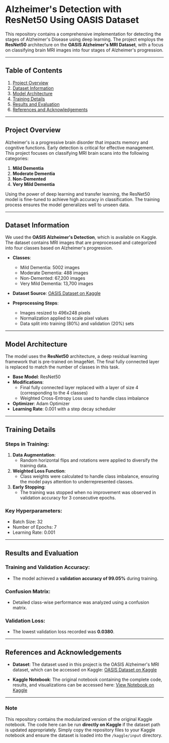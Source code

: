 # Alzheimer's Detection with ResNet50 Using OASIS Dataset

This repository contains a comprehensive implementation for detecting the stages of Alzheimer's Disease using deep learning. The project employs the **ResNet50** architecture on the **OASIS Alzheimer's MRI Dataset**, with a focus on classifying brain MRI images into four stages of Alzheimer's progression.

---

## **Table of Contents**

1. [Project Overview](#project-overview)
2. [Dataset Information](#dataset-information)
3. [Model Architecture](#model-architecture)
4. [Training Details](#training-details)
5. [Results and Evaluation](#results-and-evaluation)
6. [References and Acknowledgements](#references-and-acknowledgements)

---

## **Project Overview**

Alzheimer's is a progressive brain disorder that impacts memory and cognitive functions. Early detection is critical for effective management. This project focuses on classifying MRI brain scans into the following categories:

1. **Mild Dementia**
2. **Moderate Dementia**
3. **Non-Demented**
4. **Very Mild Dementia**

Using the power of deep learning and transfer learning, the ResNet50 model is fine-tuned to achieve high accuracy in classification. The training process ensures the model generalizes well to unseen data.

---

## **Dataset Information**

We used the **OASIS Alzheimer's Detection**, which is available on Kaggle. The dataset contains MRI images that are preprocessed and categorized into four classes based on Alzheimer's progression.

- **Classes**:
  - Mild Dementia: 5002 images
  - Moderate Dementia: 488 images
  - Non-Demented: 67,200 images
  - Very Mild Dementia: 13,700 images

- **Dataset Source**: [OASIS Dataset on Kaggle](https://www.kaggle.com/datasets)
- **Preprocessing Steps**:
  - Images resized to 496x248 pixels
  - Normalization applied to scale pixel values
  - Data split into training (80%) and validation (20%) sets

---

## **Model Architecture**

The model uses the **ResNet50** architecture, a deep residual learning framework that is pre-trained on ImageNet. The final fully connected layer is replaced to match the number of classes in this task.

- **Base Model**: ResNet50
- **Modifications**:
  - Final fully connected layer replaced with a layer of size 4 (corresponding to the 4 classes)
  - Weighted Cross-Entropy Loss used to handle class imbalance
- **Optimizer**: Adam Optimizer
- **Learning Rate**: 0.001 with a step decay scheduler

---

## **Training Details**

### **Steps in Training**:
1. **Data Augmentation**:
   - Random horizontal flips and rotations were applied to diversify the training data.
2. **Weighted Loss Function**:
   - Class weights were calculated to handle class imbalance, ensuring the model pays attention to underrepresented classes.
3. **Early Stopping**:
   - The training was stopped when no improvement was observed in validation accuracy for 3 consecutive epochs.

### **Key Hyperparameters**:
- Batch Size: 32
- Number of Epochs: 7
- Learning Rate: 0.001

---

## **Results and Evaluation**

### **Training and Validation Accuracy**:
- The model achieved a **validation accuracy of 99.05%** during training.

### **Confusion Matrix**:
- Detailed class-wise performance was analyzed using a confusion matrix. 

### **Validation Loss**:
- The lowest validation loss recorded was **0.0380**.

---

## References and Acknowledgements

- **Dataset**: The dataset used in this project is the OASIS Alzheimer's MRI dataset, which can be accessed on Kaggle:
  [OASIS Dataset on Kaggle]([https://www.kaggle.com/datasets](https://www.kaggle.com/datasets/ninadaithal/imagesoasis/data))

- **Kaggle Notebook**: The original notebook containing the complete code, results, and visualizations can be accessed here:
  [View Notebook on Kaggle]([https://www.kaggle.com/your_kaggle_username/your_notebook_name](https://www.kaggle.com/code/kasmcanulus/alzheimer-detection-with-resnet50))

---

### Note

This repository contains the modularized version of the original Kaggle notebook. The code here can be run **directly on Kaggle** if the dataset path is updated appropriately. Simply copy the repository files to your Kaggle notebook and ensure the dataset is loaded into the `/kaggle/input` directory.


